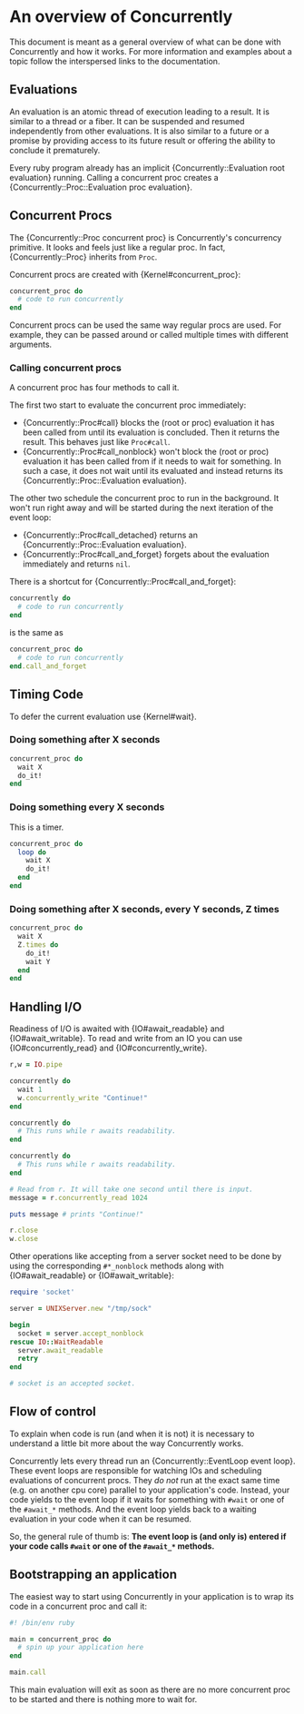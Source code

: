 # An overview of Concurrently

This document is meant as a general overview of what can be done with
Concurrently and how it works. For more information and examples about a topic
follow the interspersed links to the documentation.

## Evaluations

An evaluation is an atomic thread of execution leading to a result. It is
similar to a thread or a fiber. It can be suspended and resumed independently
from other evaluations. It is also similar to a future or a promise by
providing access to its future result or offering the ability to conclude it
prematurely.

Every ruby program already has an implicit {Concurrently::Evaluation root
evaluation} running. Calling a concurrent proc creates a
{Concurrently::Proc::Evaluation proc evaluation}.


## Concurrent Procs

The {Concurrently::Proc concurrent proc} is Concurrently's concurrency
primitive. It looks and feels just like a regular proc. In fact,
{Concurrently::Proc} inherits from `Proc`.

Concurrent procs are created with {Kernel#concurrent_proc}:

```ruby
concurrent_proc do
  # code to run concurrently
end
```

Concurrent procs can be used the same way regular procs are used. For example,
they can be passed around or called multiple times with different arguments.

### Calling concurrent procs

A concurrent proc has four methods to call it.

The first two start to evaluate the concurrent proc immediately:

* {Concurrently::Proc#call} blocks the (root or proc) evaluation it has
  been called from until its evaluation is concluded. Then it returns the
  result. This behaves just like `Proc#call`.
* {Concurrently::Proc#call_nonblock} won't block the (root or proc)
  evaluation it has been called from if it needs to wait for something. In such
  a case, it does not wait until its evaluated and instead returns its
  {Concurrently::Proc::Evaluation evaluation}.

The other two schedule the concurrent proc to run in the background. It won't
run right away and will be started during the next iteration of the event loop:

* {Concurrently::Proc#call_detached} returns an {Concurrently::Proc::Evaluation
  evaluation}.
* {Concurrently::Proc#call_and_forget} forgets about the evaluation immediately
  and returns `nil`.

There is a shortcut for {Concurrently::Proc#call_and_forget}:

```ruby
concurrently do
  # code to run concurrently
end
```

is the same as

```ruby
concurrent_proc do
  # code to run concurrently
end.call_and_forget
```


## Timing Code

To defer the current evaluation use {Kernel#wait}.

### Doing something after X seconds

```ruby
concurrent_proc do
  wait X
  do_it!
end
```

### Doing something every X seconds

This is a timer.

```ruby
concurrent_proc do
  loop do
    wait X
    do_it!
  end
end
```

### Doing something after X seconds, every Y seconds, Z times

```ruby
concurrent_proc do
  wait X
  Z.times do
    do_it!
    wait Y
  end
end
```


## Handling I/O

Readiness of I/O is awaited with {IO#await_readable} and {IO#await_writable}. To
read and write from an IO you can use {IO#concurrently_read} and
{IO#concurrently_write}.

```ruby
r,w = IO.pipe

concurrently do
  wait 1
  w.concurrently_write "Continue!"
end

concurrently do
  # This runs while r awaits readability.
end

concurrently do
  # This runs while r awaits readability.
end

# Read from r. It will take one second until there is input.
message = r.concurrently_read 1024

puts message # prints "Continue!"

r.close
w.close
```

Other operations like accepting from a server socket need to be done by using
the corresponding `#*_nonblock` methods along with {IO#await_readable} or
{IO#await_writable}:

```ruby
require 'socket'

server = UNIXServer.new "/tmp/sock"

begin
  socket = server.accept_nonblock
rescue IO::WaitReadable
  server.await_readable
  retry
end

# socket is an accepted socket.
```


## Flow of control

To explain when code is run (and when it is not) it is necessary to understand
a little bit more about the way Concurrently works.

Concurrently lets every thread run an {Concurrently::EventLoop event loop}.
These event loops are responsible for watching IOs and scheduling evaluations
of concurrent procs. They *do not* run at the exact same time (e.g. on another
cpu core) parallel to your application's code. Instead, your code yields to the
event loop if it waits for something with `#wait` or one of the `#await_*`
methods. And the event loop yields back to a waiting evaluation in your code
when it can be resumed.

So, the general rule of thumb is: **The event loop is (and only is) entered if
your code calls `#wait` or one of the `#await_*` methods.**


## Bootstrapping an application

The easiest way to start using Concurrently in your application is to wrap its
code in a concurrent proc and call it:

```ruby
#! /bin/env ruby

main = concurrent_proc do
  # spin up your application here
end

main.call
```

This main evaluation will exit as soon as there are no more concurrent proc to
be started and there is nothing more to wait for.